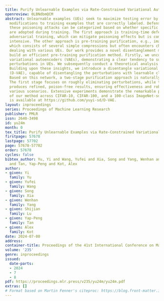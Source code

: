 ```yaml
---
title: Purify Unlearnable Examples via Rate-Constrained Variational Autoencoders
openreview: 0LBNdbmQCM
abstract: Unlearnable examples (UEs) seek to maximize testing error by making subtle
  modifications to training examples that are correctly labeled. Defenses against
  these poisoning attacks can be categorized based on whether specific interventions
  are adopted during training. The first approach is training-time defense, such as
  adversarial training, which can mitigate poisoning effects but is computationally
  intensive. The other approach is pre-training purification, e.g., image short squeezing,
  which consists of several simple compressions but often encounters challenges in
  dealing with various UEs. Our work provides a novel disentanglement mechanism to
  build an efficient pre-training purification method. Firstly, we uncover rate-constrained
  variational autoencoders (VAEs), demonstrating a clear tendency to suppress the
  perturbations in UEs. We subsequently conduct a theoretical analysis for this phenomenon.
  Building upon these insights, we introduce a disentangle variational autoencoder
  (D-VAE), capable of disentangling the perturbations with learnable class-wise embeddings.
  Based on this network, a two-stage purification approach is naturally developed.
  The first stage focuses on roughly eliminating perturbations, while the second stage
  produces refined, poison-free results, ensuring effectiveness and robustness across
  various scenarios. Extensive experiments demonstrate the remarkable performance
  of our method across CIFAR-10, CIFAR-100, and a 100-class ImageNet-subset. Code
  is available at https://github.com/yuyi-sd/D-VAE.
layout: inproceedings
series: Proceedings of Machine Learning Research
publisher: PMLR
issn: 2640-3498
id: yu24m
month: 0
tex_title: Purify Unlearnable Examples via Rate-Constrained Variational Autoencoders
firstpage: 57678
lastpage: 57702
page: 57678-57702
order: 57678
cycles: false
bibtex_author: Yu, Yi and Wang, Yufei and Xia, Song and Yang, Wenhan and Lu, Shijian
  and Tan, Yap-Peng and Kot, Alex
author:
- given: Yi
  family: Yu
- given: Yufei
  family: Wang
- given: Song
  family: Xia
- given: Wenhan
  family: Yang
- given: Shijian
  family: Lu
- given: Yap-Peng
  family: Tan
- given: Alex
  family: Kot
date: 2024-07-08
address:
container-title: Proceedings of the 41st International Conference on Machine Learning
volume: '235'
genre: inproceedings
issued:
  date-parts:
  - 2024
  - 7
  - 8
pdf: https://proceedings.mlr.press/v235/yu24m/yu24m.pdf
extras: []
# Format based on Martin Fenner's citeproc: https://blog.front-matter.io/posts/citeproc-yaml-for-bibliographies/
---
```

